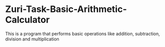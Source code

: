 # Zuri-Task-Basic-Arithmetic-Calculator
This is a program that performs basic operations like addition, subtraction, division and multiplication
